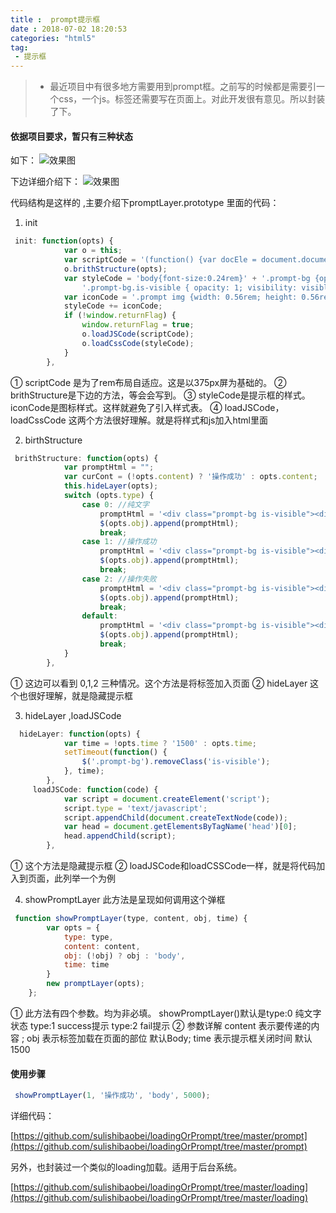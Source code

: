 ```yaml
---
title :  prompt提示框 
date : 2018-07-02 18:20:53
categories: "html5"
tag:
 - 提示框   
---
```


>* 最近项目中有很多地方需要用到prompt框。之前写的时候都是需要引一个css，一个js。标签还需要写在页面上。对此开发很有意见。所以封装了下。

#### 依据项目要求，暂只有三种状态
如下：
![效果图](/images/20180812-1.gif)

下边详细介绍下：
![效果图](/images/20180812-1.png)

代码结构是这样的 ,主要介绍下promptLayer.prototype 里面的代码：

1. init

```javascript
 init: function(opts) {
            var o = this;
            var scriptCode = '(function() {var docEle = document.documentElement, evt = "onorientationchange" in window ? "orientationchange" : "",fn = function() {var width = docEle.clientWidth;width && (docEle.style.fontSize = width / 7.5 + "px");};fn(); if (window.addEventListener) { if (evt) { window.addEventListener(evt, fn, false);}window.addEventListener("resize", fn, false);document.addEventListener("DOMContentLoaded", fn, false);}})();';
            o.brithStructure(opts);
            var styleCode = 'body{font-size:0.24rem}' + '.prompt-bg {opacity: 0;visibility: hidden;position: fixed; top: 0;right: 0;bottom: 0;left: 0;z-index: 1040;overflow-x: hidden;overflow-y: auto;display: flex;display: -webkit-box;display: -ms-flexbox;display: -webkit-flex;justify-content: center; -webkit-justify-content: center; align-items: center;-webkit-align-items: center; -moz-box-align: center; -webkit-box-align: center; -webkit-box-pack: center;background: transparent;}' +
                '.prompt-bg.is-visible { opacity: 1; visibility: visible;-webkit-transition: opacity 0.3s 0s, visibility 0s 0s;-moz-transition: opacity 0.3s 0s, visibility 0s 0s;transition: opacity 0.3s 0s, visibility 0s 0s;}' + '.prompt {font-size: 0.28rem;text-align: center;padding: 0.3rem 0.64rem; background-color: rgba(0, 0, 0, .6); border-radius: 5px;}' + '.prompt span { font-size: 0.28rem; color: #fff;}';
            var iconCode = '.prompt img {width: 0.56rem; height: 0.56rem; margin: 0 auto 0.2rem;display:block;border:0 }';
            styleCode += iconCode;
            if (!window.returnFlag) {
                window.returnFlag = true;
                o.loadJSCode(scriptCode);
                o.loadCssCode(styleCode);
            }
        },
```
① scriptCode 是为了rem布局自适应。这是以375px屏为基础的。
② brithStructure是下边的方法，等会会写到。
③ styleCode是提示框的样式。iconCode是图标样式。这样就避免了引入样式表。
④ loadJSCode，loadCssCode 这两个方法很好理解。就是将样式和js加入html里面

2. birthStructure

```javascript
 brithStructure: function(opts) {
            var promptHtml = "";
            var curCont = (!opts.content) ? '操作成功' : opts.content;
            this.hideLayer(opts);
            switch (opts.type) {
                case 0: //纯文字
                    promptHtml = '<div class="prompt-bg is-visible"><div class="prompt"><span>' + curCont + '</span></div></div>';
                    $(opts.obj).append(promptHtml);
                    break;
                case 1: //操作成功
                    promptHtml = '<div class="prompt-bg is-visible"><div class="prompt"><img src="prompt_yes.png" /><span>' + curCont + '</span></div></div>';
                    $(opts.obj).append(promptHtml);
                    break;
                case 2: //操作失败
                    promptHtml = '<div class="prompt-bg is-visible"><div class="prompt"><img src="prompt_no.png" /><span>' + curCont + '</span></div></div>';
                    $(opts.obj).append(promptHtml);
                    break;
                default:
                    promptHtml = '<div class="prompt-bg is-visible"><div class="prompt"><span>' + curCont + '</span></div></div>';
                    $(opts.obj).append(promptHtml);
                    break;
            }
        },
```
① 这边可以看到 0,1,2 三种情况。这个方法是将标签加入页面
② hideLayer 这个也很好理解，就是隐藏提示框

3. hideLayer ,loadJSCode
```javascript
  hideLayer: function(opts) {
            var time = !opts.time ? '1500' : opts.time;
            setTimeout(function() {
                $('.prompt-bg').removeClass('is-visible');
            }, time);
        },
     loadJSCode: function(code) {
            var script = document.createElement('script');
            script.type = 'text/javascript';
            script.appendChild(document.createTextNode(code));
            var head = document.getElementsByTagName('head')[0];
            head.appendChild(script);
        },
```
① 这个方法是隐藏提示框
② loadJSCode和loadCSSCode一样，就是将代码加入到页面，此列举一个为例

4. showPromptLayer 此方法是呈现如何调用这个弹框

```javascript
 function showPromptLayer(type, content, obj, time) {
        var opts = {
            type: type,
            content: content,
            obj: (!obj) ? obj : 'body',
            time: time
        }
        new promptLayer(opts);
    };
```
① 此方法有四个参数。均为非必填。 showPromptLayer()默认是type:0 纯文字状态 type:1 success提示 type:2 fail提示
② 参数详解  content 表示要传递的内容 ; obj 表示标签加载在页面的部位 默认Body;  time 表示提示框关闭时间 默认1500

#### 使用步骤
```javascript
 showPromptLayer(1, '操作成功', 'body', 5000);
```

详细代码：

 [https://github.com/sulishibaobei/loadingOrPrompt/tree/master/prompt](https://github.com/sulishibaobei/loadingOrPrompt/tree/master/prompt) 

 另外，也封装过一个类似的loading加载。适用于后台系统。

 [https://github.com/sulishibaobei/loadingOrPrompt/tree/master/loading](https://github.com/sulishibaobei/loadingOrPrompt/tree/master/loading) 


